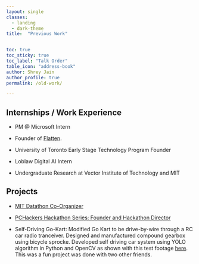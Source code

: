```yaml
---
layout: single
classes:
  - landing
  - dark-theme
title:  "Previous Work"


toc: true
toc_sticky: true
toc_label: "Talk Order"
table_icon: "address-book"
author: Shrey Jain
author_profile: true
permalink: /old-work/

---
```

## Internships / Work Experience

* PM @ Microsoft Intern

* Founder of [Flatten](https://flatten.ca).

* University of Toronto Early Stage Technology Program Founder

* Loblaw Digital AI Intern

* Undergraduate Research at Vector Institute of Technology and MIT

## Projects

* [MIT Datathon Co-Organizer](https://covid19challenge.mit.edu/datathon/)

* [PCHackers Hackathon Series: Founder and Hackathon Director](https://www.insauga.com/event/pchack-day-hackathon)

* Self-Driving Go-Kart: Modified Go Kart to be drive-by-wire through a RC car radio tranceiver. Designed and manufactured compound gearbox using bicycle sprocke. Developed self driving car system using YOLO algorithm in Python and OpenCV as shown with this test footage [here](https://www.youtube.com/watch?v=EaUuswyAPh8). This was a fun project was done with two other friends.
